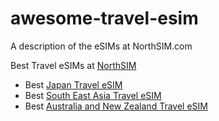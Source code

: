 # awesome-travel-esim
A description of the eSIMs at NorthSIM.com

Best Travel eSIMs at [NorthSIM](https://northsim.com.com)

- Best [Japan Travel eSIM ](https://[noerhsim.com](https://www.northsim.com/product/japan-travel-esim/))
- Best [South East Asia Travel eSIM ](https://www.northsim.com/product/south-east-asia-travel-esim/)
- Best [Australia and New Zealand Travel eSIM ](https://www.northsim.com/product/australia-newzealand-travel-esim/)
